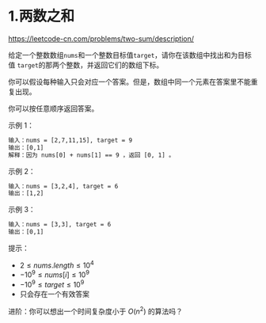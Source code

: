 # 1.两数之和

<https://leetcode-cn.com/problems/two-sum/description/>

给定一个整数数组`nums`和一个整数目标值`target`，请你在该数组中找出和为目标值 `target`的那两个整数，并返回它们的数组下标。

你可以假设每种输入只会对应一个答案。但是，数组中同一个元素在答案里不能重复出现。

你可以按任意顺序返回答案。

示例 1：

```txt
输入：nums = [2,7,11,15], target = 9
输出：[0,1]
解释：因为 nums[0] + nums[1] == 9 ，返回 [0, 1] 。
```

示例 2：

```txt
输入：nums = [3,2,4], target = 6
输出：[1,2]
```

示例 3：

```txt
输入：nums = [3,3], target = 6
输出：[0,1]
```

提示：

- $2 \le nums.length \le 10^4$
- $-10^9 \le nums[i] \le 10^9$
- $-10^9 \le target \le 10^9$
- 只会存在一个有效答案

进阶：你可以想出一个时间复杂度小于 $O(n^2)$ 的算法吗？
